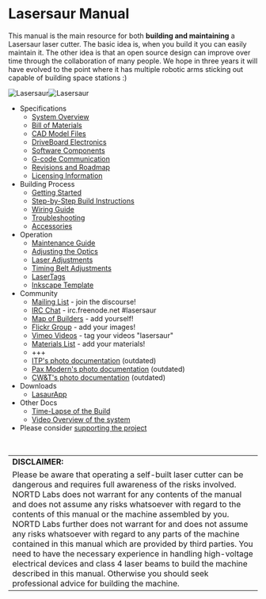 Lasersaur Manual
===============

This manual is the main resource for both **building and maintaining** a Lasersaur laser cutter. The basic idea is, when you build it you can easily maintain it. The other idea is that an open source design can improve over time through the collaboration of many people. We hope in three years it will have evolved to the point where it has multiple robotic arms sticking out capable of building space stations :)

![Lasersaur](http://farm9.staticflickr.com/8142/7139599325_1b7036b97e_n.jpg)![Lasersaur](http://farm9.staticflickr.com/8156/7139609703_b8134916f2_n.jpg)

* Specifications
  * [System Overview](overview.md)
  * [Bill of Materials](bom.md)
  * [CAD Model Files](model.md)
  * [DriveBoard Electronics](driveboard.md)
  * [Software Components](software.md)
  * [G-code Communication](gcode.md)
  * [Revisions and Roadmap](revisions.md)
  * [Licensing Information](license.md)
* Building Process
  * [Getting Started](start.md)
  * [Step-by-Step Build Instructions](build/)
  * [Wiring Guide](wiring.md)
  * [Troubleshooting](troubleshooting.md)
  * [Accessories](accessories.md)
* Operation
  * [Maintenance Guide](operation.md)
  * [Adjusting the Optics](optics_setup.md)
  * [Laser Adjustments](laser_adjustments.md)
  * [Timing Belt Adjustments](timing_belts.md)
  * [LaserTags](lasertags.md)
  * [Inkscape Template](inkscape.md)
* Community
  * [Mailing List](https://groups.google.com/forum/#!forum/lasersaur) - join the discourse!
  * [IRC Chat](http://webchat.freenode.net/?channels=lasersaur) - irc.freenode.net #lasersaur
  * [Map of Builders](http://maps.google.com/maps/ms?msid=212793647571970047289.0004a1eb83351b9926511&msa=0) - add yourself!
  * [Flickr Group](http://www.flickr.com/groups/lasersaur/) - add your images!
  * [Vimeo Videos](https://vimeo.com/search/sort:date/format:thumbnail?q=lasersaur) - tag your videos "lasersaur"
  * [Materials List](https://sites.google.com/site/lasersaurmaterialswiki) - add your materials!
  * +++
  * [ITP's photo documentation](http://www.flickr.com/photos/greentulips/sets/72157630003201811/) (outdated)
  * [Pax Modern's photo documentation](http://www.flickr.com/photos/77171978@N02/sets/72157629442984600/) (outdated)
  * [CW&T's photo documentation](http://www.flickr.com/photos/cwwang/sets/72157630319998790/) (outdated)
* Downloads
  * [LasaurApp](https://github.com/stefanix/LasaurApp)
* Other Docs
  * [Time-Lapse of the Build](https://vimeo.com/61359997)
  * [Video Overview of the system](https://vimeo.com/80734927)
* Please consider [supporting the project](http://labs.nortd.com/lasersaur/#feed)


<br>
<table>
<tr><td><strong>DISCLAIMER:</strong></td></tr>
<tr><td>
Please be aware that operating a self-built laser cutter can be dangerous and requires full awareness of the risks involved. NORTD Labs does not warrant for any contents of the manual and does not assume any risks whatsoever with regard to the contents of this manual or the machine assembled by you. NORTD Labs further does not warrant for and does not assume any risks whatsoever with regard to any parts of the machine contained in this manual which are provided by third parties. You need to have the necessary experience in handling high-voltage electrical devices and class 4 laser beams to build the machine described in this manual. Otherwise you should seek professional advice for building the machine.
</td></tr>
</table>

